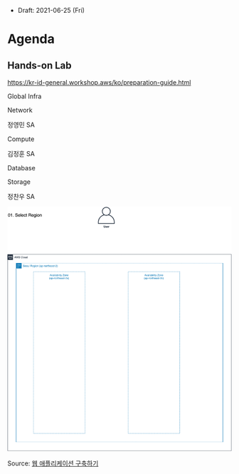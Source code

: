 * Draft: 2021-06-25 (Fri)

# Agenda

## Hands-on Lab 
https://kr-id-general.workshop.aws/ko/preparation-guide.html

Global Infra

Network

정영민 SA

Compute

김정훈 SA

Database

Storage

정찬우 SA

<img src='images/high_availability_web_application.gif'>

Source: [웹 애플리케이션 구축하기](https://kr-id-general.workshop.aws/ko/advanced_modules/ha_web_app.html)

